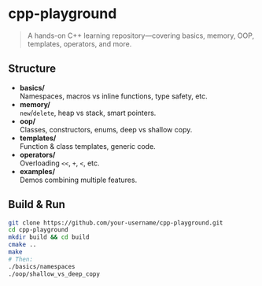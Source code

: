 # cpp-playground

> A hands-on C++ learning repository—covering basics, memory, OOP, templates, operators, and more.

## Structure

- **basics/**  
  Namespaces, macros vs inline functions, type safety, etc.
- **memory/**  
  `new`/`delete`, heap vs stack, smart pointers.
- **oop/**  
  Classes, constructors, enums, deep vs shallow copy.
- **templates/**  
  Function & class templates, generic code.
- **operators/**  
  Overloading `<<`, `+`, `<`, etc.
- **examples/**  
  Demos combining multiple features.

##  Build & Run

```bash
git clone https://github.com/your-username/cpp-playground.git
cd cpp-playground
mkdir build && cd build
cmake ..
make
# Then:
./basics/namespaces
./oop/shallow_vs_deep_copy
